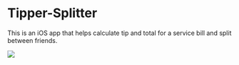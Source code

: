# Tipper-Splitter

This is an iOS app that helps calculate tip and total for a service bill and split between friends.

<img src="https://media.giphy.com/media/9MIn0qStOvD9utxGIr/giphy.gif" />

